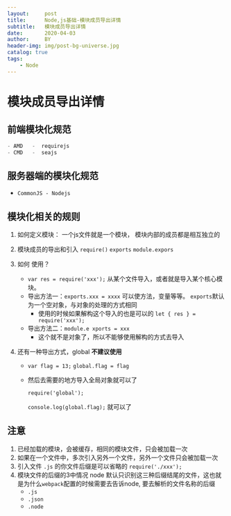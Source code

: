 ```yaml
---
layout:     post
title:      Node,js基础-模块成员导出详情
subtitle:   模块成员导出详情
date:       2020-04-03
author:     BY
header-img: img/post-bg-universe.jpg
catalog: true
tags:
    - Node
---
```



# 模块成员导出详情

 ##     前端模块化规范

```javascript
- AMD   -  requirejs
- CMD   -  seajs
```

 ##     服务器端的模块化规范

- `CommonJS - Nodejs`

##     模块化相关的规则

1. 如何定义模块： 一个js文件就是一个模块， 模块内部的成员都是相互独立的

2. 模块成员的导出和引入 `require()` `exports` `module.expors` 

3. 如何 使用？

   - `var res = require('xxx');` 从某个文件导入，或者就是导入某个核心模块。
   - 导出方法一：`exports.xxx = xxxx`  可以使方法，变量等等。 `exports`默认为一个空对象，与对象的处理的方式相同
     + 使用的时候如果解构这个导入的也是可以的 `let { res } = require('xxx');`
   - 导出方法二：`module.e xports = xxx`
     + 这个就不是对象了，所以不能够使用解构的方式去导入

4. 还有一种导出方式，global **不建议使用**

   - `var flag = 13;`  `global.flag = flag`

   - 然后去需要的地方导入全局对象就可以了

     `require('global');`   

     `console.log(global.flag);`  就可以了  

## 注意

1. 已经加载的模块，会被缓存，相同的模块文件，只会被加载一次
2. 如果在一个文件中，多次引入另外一个文件，另外一个文件只会被加载一次
3. 引入文件  `.js` 的你文件后缀是可以省略的  `require('./xxx');`
4. 模块文件的后缀的3中情况  node 默认只识别这三种后缀结尾的文件，这也就是为什么`webpack`配置的时候需要去告诉node, 要去解析的文件名称的后缀
   - `.js`
   - `.json`
   - `.node`